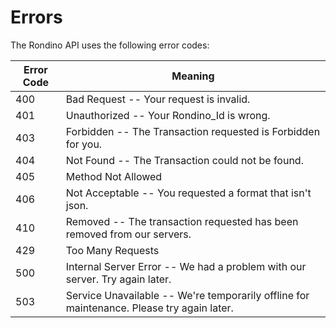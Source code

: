 # Errors

The Rondino API uses the following error codes:


Error Code | Meaning
---------- | -------
400 | Bad Request -- Your request is invalid.
401 | Unauthorized -- Your Rondino_Id is wrong.
403 | Forbidden -- The Transaction requested is Forbidden for you.
404 | Not Found -- The Transaction could not be found.
405 | Method Not Allowed 
406 | Not Acceptable -- You requested a format that isn't json.
410 | Removed -- The transaction requested has been removed from our servers.
429 | Too Many Requests
500 | Internal Server Error -- We had a problem with our server. Try again later.
503 | Service Unavailable -- We're temporarily offline for maintenance. Please try again later.
